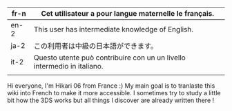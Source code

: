 | fr-n | Cet utilisateur a pour langue maternelle le français.                   |
|------|-------------------------------------------------------------------------|
| en-2 | This user has intermediate knowledge of English.                        |
| ja-2 | この利用者は中級の日本語ができます。                                    |
| it-2 | Questo utente può contribuire con un un livello intermedio in italiano. |
|      |                                                                         |

Hi everyone, I'm Hikari 06 from France :) My main goal is to tranlaste
this wiki into French to make it more accessible. I sometimes try to
study a little bit how the 3DS works but all things I discover are
already written there !
